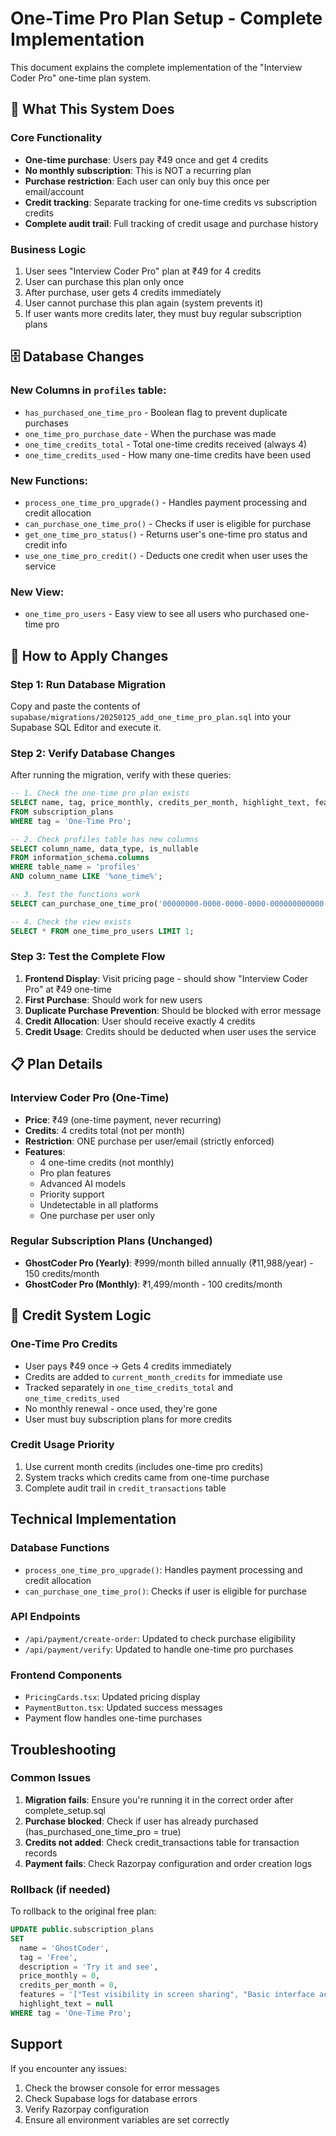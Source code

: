 # One-Time Pro Plan Setup - Complete Implementation

This document explains the complete implementation of the "Interview Coder Pro" one-time plan system.

## 🎯 What This System Does

### Core Functionality
- **One-time purchase**: Users pay ₹49 once and get 4 credits
- **No monthly subscription**: This is NOT a recurring plan
- **Purchase restriction**: Each user can only buy this once per email/account
- **Credit tracking**: Separate tracking for one-time credits vs subscription credits
- **Complete audit trail**: Full tracking of credit usage and purchase history

### Business Logic
1. User sees "Interview Coder Pro" plan at ₹49 for 4 credits
2. User can purchase this plan only once
3. After purchase, user gets 4 credits immediately
4. User cannot purchase this plan again (system prevents it)
5. If user wants more credits later, they must buy regular subscription plans

## 🗄️ Database Changes

### New Columns in `profiles` table:
- `has_purchased_one_time_pro` - Boolean flag to prevent duplicate purchases
- `one_time_pro_purchase_date` - When the purchase was made
- `one_time_credits_total` - Total one-time credits received (always 4)
- `one_time_credits_used` - How many one-time credits have been used

### New Functions:
- `process_one_time_pro_upgrade()` - Handles payment processing and credit allocation
- `can_purchase_one_time_pro()` - Checks if user is eligible for purchase
- `get_one_time_pro_status()` - Returns user's one-time pro status and credit info
- `use_one_time_pro_credit()` - Deducts one credit when user uses the service

### New View:
- `one_time_pro_users` - Easy view to see all users who purchased one-time pro

## 🚀 How to Apply Changes

### Step 1: Run Database Migration
Copy and paste the contents of `supabase/migrations/20250125_add_one_time_pro_plan.sql` into your Supabase SQL Editor and execute it.

### Step 2: Verify Database Changes
After running the migration, verify with these queries:

```sql
-- 1. Check the one-time pro plan exists
SELECT name, tag, price_monthly, credits_per_month, highlight_text, features
FROM subscription_plans
WHERE tag = 'One-Time Pro';

-- 2. Check profiles table has new columns
SELECT column_name, data_type, is_nullable
FROM information_schema.columns
WHERE table_name = 'profiles'
AND column_name LIKE '%one_time%';

-- 3. Test the functions work
SELECT can_purchase_one_time_pro('00000000-0000-0000-0000-000000000000'::uuid);

-- 4. Check the view exists
SELECT * FROM one_time_pro_users LIMIT 1;
```

### Step 3: Test the Complete Flow

1. **Frontend Display**: Visit pricing page - should show "Interview Coder Pro" at ₹49 one-time
2. **First Purchase**: Should work for new users
3. **Duplicate Purchase Prevention**: Should be blocked with error message
4. **Credit Allocation**: User should receive exactly 4 credits
5. **Credit Usage**: Credits should be deducted when user uses the service

## 📋 Plan Details

### Interview Coder Pro (One-Time)
- **Price**: ₹49 (one-time payment, never recurring)
- **Credits**: 4 credits total (not per month)
- **Restriction**: ONE purchase per user/email (strictly enforced)
- **Features**:
  - 4 one-time credits (not monthly)
  - Pro plan features
  - Advanced AI models
  - Priority support
  - Undetectable in all platforms
  - One purchase per user only

### Regular Subscription Plans (Unchanged)
- **GhostCoder Pro (Yearly)**: ₹999/month billed annually (₹11,988/year) - 150 credits/month
- **GhostCoder Pro (Monthly)**: ₹1,499/month - 100 credits/month

## 🔄 Credit System Logic

### One-Time Pro Credits
- User pays ₹49 once → Gets 4 credits immediately
- Credits are added to `current_month_credits` for immediate use
- Tracked separately in `one_time_credits_total` and `one_time_credits_used`
- No monthly renewal - once used, they're gone
- User must buy subscription plans for more credits

### Credit Usage Priority
1. Use current month credits (includes one-time pro credits)
2. System tracks which credits came from one-time purchase
3. Complete audit trail in `credit_transactions` table

## Technical Implementation

### Database Functions
- `process_one_time_pro_upgrade()`: Handles payment processing and credit allocation
- `can_purchase_one_time_pro()`: Checks if user is eligible for purchase

### API Endpoints
- `/api/payment/create-order`: Updated to check purchase eligibility
- `/api/payment/verify`: Updated to handle one-time pro purchases

### Frontend Components
- `PricingCards.tsx`: Updated pricing display
- `PaymentButton.tsx`: Updated success messages
- Payment flow handles one-time purchases

## Troubleshooting

### Common Issues

1. **Migration fails**: Ensure you're running it in the correct order after complete_setup.sql
2. **Purchase blocked**: Check if user has already purchased (has_purchased_one_time_pro = true)
3. **Credits not added**: Check credit_transactions table for transaction records
4. **Payment fails**: Check Razorpay configuration and order creation logs

### Rollback (if needed)
To rollback to the original free plan:

```sql
UPDATE public.subscription_plans 
SET 
  name = 'GhostCoder',
  tag = 'Free',
  description = 'Try it and see',
  price_monthly = 0,
  credits_per_month = 0,
  features = '["Test visibility in screen sharing", "Basic interface access", "No credits included", "Limited functionality"]',
  highlight_text = null
WHERE tag = 'One-Time Pro';
```

## Support

If you encounter any issues:
1. Check the browser console for error messages
2. Check Supabase logs for database errors
3. Verify Razorpay configuration
4. Ensure all environment variables are set correctly
